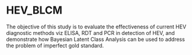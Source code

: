 # HEV_BLCM
The objective of this study is to evaluate the effectiveness of current HEV diagnostic methods viz ELISA, RDT and PCR in detection of HEV, and demonstrate how Bayesian Latent Class Analysis can be used to address the problem of imperfect gold standard.
